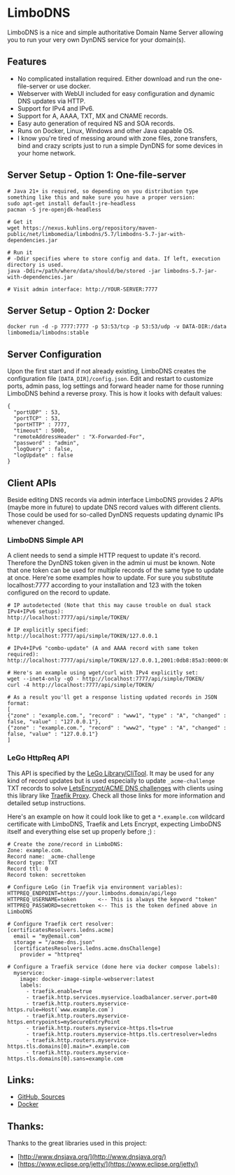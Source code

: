 # LimboDNS

LimboDNS is a nice and simple authoritative Domain Name Server allowing you to run your very own DynDNS service for your domain(s).

## Features
* No complicated installation required. Either download and run the one-file-server or use docker.
* Webserver with WebUI included for easy configuration and dynamic DNS updates via HTTP.
* Support for IPv4 and IPv6.
* Support for A, AAAA, TXT, MX and CNAME records.
* Easy auto generation of required NS and SOA records.
* Runs on Docker, Linux, Windows and other Java capable OS.
* I know you're tired of messing around with zone files, zone transfers, bind and crazy scripts just to run a simple DynDNS for some devices in your home network.

## Server Setup - Option 1: One-file-server
```
# Java 21+ is required, so depending on you distribution type something like this and make sure you have a proper version:
sudo apt-get install default-jre-headless
pacman -S jre-openjdk-headless

# Get it
wget https://nexus.kuhlins.org/repository/maven-public/net/limbomedia/limbodns/5.7/limbodns-5.7-jar-with-dependencies.jar

# Run it
# -Ddir specifies where to store config and data. If left, execution directory is used.
java -Ddir=/path/where/data/should/be/stored -jar limbodns-5.7-jar-with-dependencies.jar

# Visit admin interface: http://YOUR-SERVER:7777
```

## Server Setup - Option 2: Docker
```
docker run -d -p 7777:7777 -p 53:53/tcp -p 53:53/udp -v DATA-DIR:/data limbomedia/limbodns:stable
```

## Server Configuration
Upon the first start and if not already existing, LimboDNS creates the configuration file `[DATA_DIR]/config.json`. Edit and restart to customize ports, admin pass, log settings and forward header name for those running LimboDNS behind a reverse proxy. This is how it looks with default values:
```
{
  "portUDP" : 53,
  "portTCP" : 53,
  "portHTTP" : 7777,
  "timeout" : 5000,
  "remoteAddressHeader" : "X-Forwarded-For",
  "password" : "admin",
  "logQuery" : false,
  "logUpdate" : false
}
```


## Client APIs
Beside editing DNS records via admin interface LimboDNS provides 2 APIs (maybe more in future) to update DNS record values with different clients. Those could be used for so-called DynDNS requests updating dynamic IPs whenever changed.

### LimboDNS Simple API
A client needs to send a simple HTTP request to update it's record. Therefore the DynDNS token given in the admin ui must be known. Note that one token can be used for multiple records of the same type to update at once. Here're some examples how to update. For sure you substitute localhost:7777 according to your installation and 123 with the token configured on the record to update.

```
# IP autodetected (Note that this may cause trouble on dual stack IPv4+IPv6 setups):
http://localhost:7777/api/simple/TOKEN/

# IP explicitly specified:
http://localhost:7777/api/simple/TOKEN/127.0.0.1

# IPv4+IPv6 "combo-update" (A and AAAA record with same token required):
http://localhost:7777/api/simple/TOKEN/127.0.0.1,2001:0db8:85a3:0000:0000:8a2e:0370:7334

# Here's an example using wget/curl with IPv4 explicitly set:
wget --inet4-only -qO - http://localhost:7777/api/simple/TOKEN/
curl -4 http://localhost:7777/api/simple/TOKEN/

# As a result you'll get a response listing updated records in JSON format:
[
{"zone" : "example.com.", "record" : "www1", "type" : "A", "changed" : false, "value" : "127.0.0.1"},
{"zone" : "example.com.", "record" : "www2", "type" : "A", "changed" : false, "value" : "127.0.0.1"}
]
```


### LeGo HttpReq API
This API is specified by the [LeGo Library/CliTool](https://go-acme.github.io/lego/dns/httpreq/). It may be used for any kind of record updates but is used especially to update `_acme-challenge` TXT records to solve [LetsEncrypt/ACME DNS challenges](https://letsencrypt.org/docs/challenge-types/#dns-01-challenge) with clients using this library like [Traefik Proxy](https://go-acme.github.io/lego/dns/httpreq/). Check all those links for more information and detailed setup instructions.


Here's an example on how it could look like to get a `*.example.com` wildcard certificate with LimboDNS, Traefik and Lets Encrypt, expecting LimboDNS itself and everything else set up properly before ;) :

```
# Create the zone/record in LimboDNS:
Zone: example.com.
Record name: _acme-challenge
Record type: TXT
Record ttl: 0
Record token: secrettoken

# Configure LeGo (in Traefik via environment variables):
HTTPREQ_ENDPOINT=https://your.limbodns.domain/api/lego
HTTPREQ_USERNAME=token       <-- This is always the keyword "token"
HTTPREQ_PASSWORD=secrettoken <-- This is the token defined above in LimboDNS

# Configure Traefik cert resolver:
[certificatesResolvers.ledns.acme]
  email = "my@email.com"
  storage = "/acme-dns.json"
  [certificatesResolvers.ledns.acme.dnsChallenge]
    provider = "httpreq"

# Configure a Traefik service (done here via docker compose labels):
  myservice:
    image: docker-image-simple-webserver:latest
    labels:
      - traefik.enable=true
      - traefik.http.services.myservice.loadbalancer.server.port=80
      - traefik.http.routers.myservice-https.rule=Host(`www.example.com`)
      - traefik.http.routers.myservice-https.entrypoints=mySecureEntryPoint
      - traefik.http.routers.myservice-https.tls=true
      - traefik.http.routers.myservice-https.tls.certresolver=ledns
      - traefik.http.routers.myservice-https.tls.domains[0].main=*.example.com
      - traefik.http.routers.myservice-https.tls.domains[0].sans=example.com
```



## Links:
* [GitHub, Sources](https://github.com/thomaskuh/limbodns)
* [Docker](https://hub.docker.com/r/limbomedia/limbodns/)

## Thanks:
Thanks to the great libraries used in this project:
* [http://www.dnsjava.org/](http://www.dnsjava.org/)
* [https://www.eclipse.org/jetty/](https://www.eclipse.org/jetty/)
